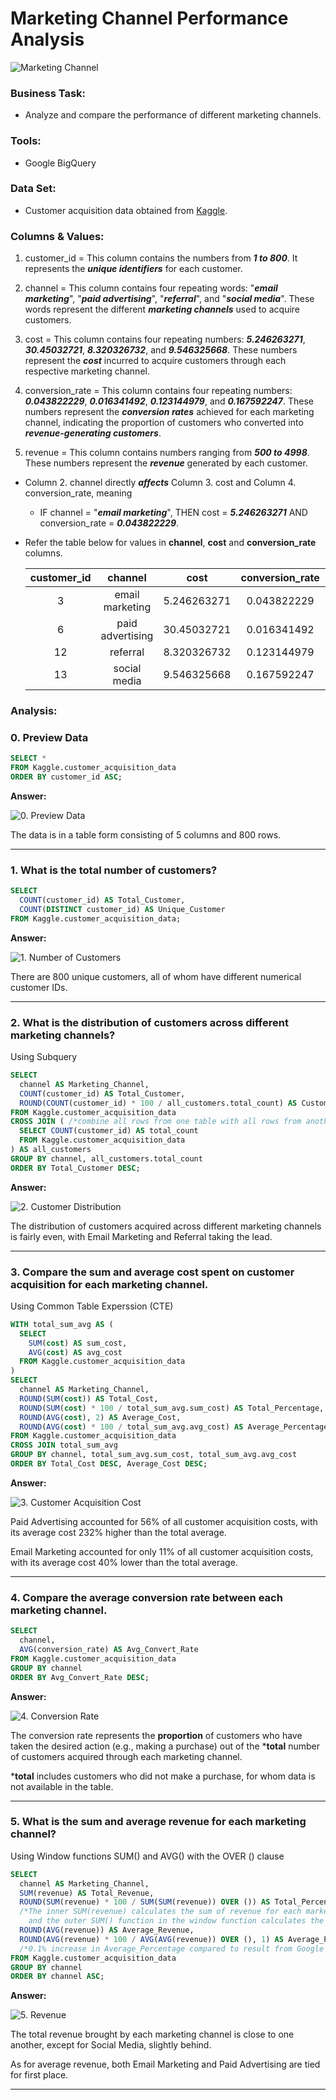 # Marketing Channel Performance Analysis

![Marketing Channel](https://github.com/Jagadish940112/Portfolio-Projects/assets/116116336/75df45a6-e12e-4da7-b7c9-524b9bb9587b)

### Business Task:
- Analyze and compare the performance of different marketing channels.

### Tools:
- Google BigQuery

### Data Set:
- Customer acquisition data obtained from [Kaggle](https://www.kaggle.com/datasets/bhanupratapbiswas/customer-lifetime-value-analytics-case-study).

### Columns & Values:
1. customer_id = This column contains the numbers from ***1 to 800***. It represents the ***unique identifiers*** for each customer.

2. channel = This column contains four repeating words: "***email marketing***", "***paid advertising***", "***referral***", and "***social media***". These words represent the different ***marketing channels*** used to acquire customers.

3. cost = This column contains four repeating numbers: ***5.246263271***, ***30.45032721***, ***8.320326732***, and ***9.546325668***. These numbers represent the ***cost*** incurred to acquire customers through each respective marketing channel.

4. conversion_rate = This column contains four repeating numbers: ***0.043822229***, ***0.016341492***, ***0.123144979***, and ***0.167592247***. These numbers represent the ***conversion rates*** achieved for each marketing channel, indicating the proportion of customers who converted into ***revenue-generating customers***.

5. revenue = This column contains numbers ranging from ***500 to 4998***. These numbers represent the ***revenue*** generated by each customer.

* Column 2. channel directly ***affects*** Column 3. cost and Column 4. conversion_rate, meaning
  * IF channel = "***email marketing***", THEN cost = ***5.246263271*** AND conversion_rate = ***0.043822229***.
* Refer the table below for values in **channel**, **cost** and **conversion_rate** columns.

     | customer_id |      channel     |     cost    | conversion_rate | revenue |
     | :---------: | :--------------: | :---------: | :-------------: | :-----: |
     |      3      | email marketing  | 5.246263271 |   0.043822229   |   3164  |
     |      6      | paid advertising | 30.45032721 |   0.016341492   |   3856  |
     |      12     | referral         | 8.320326732 |   0.123144979   |   1455  |
     |      13     | social media     | 9.546325668 |   0.167592247   |   3388  |

### Analysis:

### 0. Preview Data

```sql
SELECT *
FROM Kaggle.customer_acquisition_data
ORDER BY customer_id ASC;
```

**Answer:**

![0. Preview Data](https://github.com/Jagadish940112/Portfolio-Projects/assets/116116336/ac85b0ab-9983-4e5f-8ad0-2fcfa5144ad3)

The data is in a table form consisting of 5 columns and 800 rows.

***

### 1. What is the total number of customers?

```sql
SELECT
  COUNT(customer_id) AS Total_Customer,
  COUNT(DISTINCT customer_id) AS Unique_Customer
FROM Kaggle.customer_acquisition_data;
```

**Answer:**

![1. Number of Customers](https://github.com/Jagadish940112/Portfolio-Projects/assets/116116336/d29fb59c-1bb7-414d-911c-d258d886f272)

There are 800 unique customers, all of whom have different numerical customer IDs.

***

### 2. What is the distribution of customers across different marketing channels?
Using Subquery

```sql
SELECT
  channel AS Marketing_Channel,
  COUNT(customer_id) AS Total_Customer,
  ROUND(COUNT(customer_id) * 100 / all_customers.total_count) AS Customer_Percentage
FROM Kaggle.customer_acquisition_data
CROSS JOIN ( /*combine all rows from one table with all rows from another table*/
  SELECT COUNT(customer_id) AS total_count
  FROM Kaggle.customer_acquisition_data
) AS all_customers
GROUP BY channel, all_customers.total_count
ORDER BY Total_Customer DESC;
```

**Answer:**

![2. Customer Distribution](https://github.com/Jagadish940112/Portfolio-Projects/assets/116116336/06184ae1-947f-43a0-8bbb-18166856b42d)

The distribution of customers acquired across different marketing channels is fairly even, with Email Marketing and Referral taking the lead.

***

### 3. Compare the sum and average cost spent on customer acquisition for each marketing channel.
Using Common Table Experssion (CTE)

```sql
WITH total_sum_avg AS (
  SELECT
    SUM(cost) AS sum_cost,
    AVG(cost) AS avg_cost
  FROM Kaggle.customer_acquisition_data
)
SELECT
  channel AS Marketing_Channel,
  ROUND(SUM(cost)) AS Total_Cost,
  ROUND(SUM(cost) * 100 / total_sum_avg.sum_cost) AS Total_Percentage,
  ROUND(AVG(cost), 2) AS Average_Cost,
  ROUND(AVG(cost) * 100 / total_sum_avg.avg_cost) AS Average_Percentage
FROM Kaggle.customer_acquisition_data
CROSS JOIN total_sum_avg
GROUP BY channel, total_sum_avg.sum_cost, total_sum_avg.avg_cost
ORDER BY Total_Cost DESC, Average_Cost DESC;
```

**Answer:**

![3. Customer Acquisition Cost](https://github.com/Jagadish940112/Portfolio-Projects/assets/116116336/ae61dacd-8f9e-4598-81a4-960efba9a564)

Paid Advertising accounted for 56% of all customer acquisition costs, with its average cost 232% higher than the total average.

Email Marketing accounted for only 11% of all customer acquisition costs, with its average cost 40% lower than the total average.

***

### 4. Compare the average conversion rate between each marketing channel.

```sql
SELECT
  channel,
  AVG(conversion_rate) AS Avg_Convert_Rate
FROM Kaggle.customer_acquisition_data
GROUP BY channel
ORDER BY Avg_Convert_Rate DESC;
```

**Answer:**

![4. Conversion Rate](https://github.com/Jagadish940112/Portfolio-Projects/assets/116116336/98f0d33f-3392-4f80-a54d-afc8ca860544)

The conversion rate represents the **proportion** of customers who have taken the desired action (e.g., making a purchase) out of the ***total** number of customers acquired through each marketing channel.

***total** includes customers who did not make a purchase, for whom data is not available in the table.

***

### 5. What is the sum and average revenue for each marketing channel?
Using Window functions SUM() and AVG() with the OVER () clause

```sql
SELECT
  channel AS Marketing_Channel,
  SUM(revenue) AS Total_Revenue,
  ROUND(SUM(revenue) * 100 / SUM(SUM(revenue)) OVER ()) AS Total_Percentage,
  /*The inner SUM(revenue) calculates the sum of revenue for each marketing channel,
    and the outer SUM() function in the window function calculates the sum of the revenue for all marketing channels without grouping*/
  ROUND(AVG(revenue)) AS Average_Revenue,
  ROUND(AVG(revenue) * 100 / AVG(AVG(revenue)) OVER (), 1) AS Average_Percentage
  /*0.1% increase in Average_Percentage compared to result from Google Sheets due to larger decimal points processing in SQL*/
FROM Kaggle.customer_acquisition_data
GROUP BY channel
ORDER BY channel ASC;
```

**Answer:**

![5. Revenue](https://github.com/Jagadish940112/Portfolio-Projects/assets/116116336/25673bc6-2899-4746-b7e6-9ad8c0ae200b)

The total revenue brought by each marketing channel is close to one another, except for Social Media, slightly behind.

As for average revenue, both Email Marketing and Paid Advertising are tied for first place.

***
